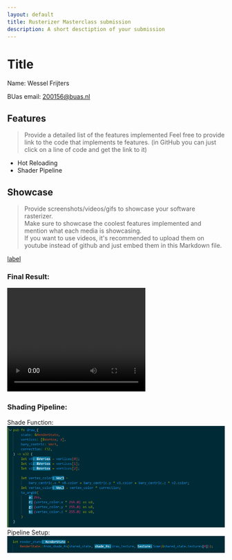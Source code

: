 ```yaml
---
layout: default
title: Rusterizer Masterclass submission
description: A short desctiption of your submission
---
```


# Title
Name: Wessel Frijters 

BUas email: 200156@buas.nl

## Features
> Provide a detailed list of the features implemented
> Feel free to provide link to the code that implements te features. (in GitHub you can just click on a line of code and get the link to it)

+ Hot Reloading 
+ Shader Pipeline

## Showcase
> Provide screenshots/videos/gifs to showcase your software rasterizer.  
> Make sure to showcase the coolest features implemented and mention what each media is showcasing.  
> If you want to use videos, it's recommended to upload them on youtube instead of github and just embed them in this Markdown file.

[label](../media/rusterizer-window_bWbbixpzxV.mp4)

### Final Result:
<video width="320" height="240" controls>
  <source src="../media/rusterizer-window_bWbbixpzxV.mp4" type="video/mp4">
</video>

### Shading Pipeline:
Shade Function:
![Alt text](../media/ShadeFunc1.PNG)
Pipeline Setup:
![Alt text](../media/ShadeFunc2.PNG)